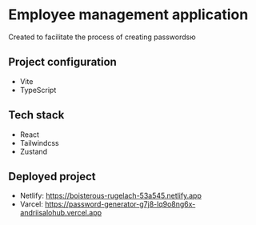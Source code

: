 # Employee management application

Сreated to facilitate the process of creating passwordsю

## Project configuration

-   Vite
-   TypeScript

## Tech stack

-   React
-   Tailwindcss
-   Zustand

## Deployed project
- Netlify: https://boisterous-rugelach-53a545.netlify.app
- Varcel: https://password-generator-g7j8-lq9o8ng6x-andriisalohub.vercel.app
